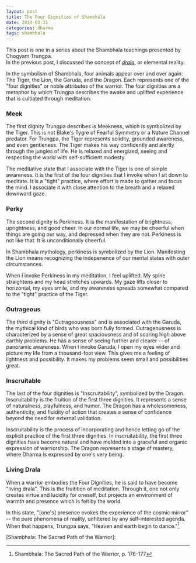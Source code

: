 ```yaml
---
layout: post
title: The Four Dignities of Shambhala
date: 2014-03-31
categories: dharma
tags: shambhala
---
```


<div class='alert alert-info'>
  This post is one in a series about the Shambhala teachings presented by Chogyam Trungpa.
  <br>
  In the previous post, I discussed the concept of 
  <em><a href='/2014-02-21-the-magic-of-drala'>drala</a></em>, 
  or elemental reality. 
</div>

In the symbolism of Shambhala, four animals appear over and over again:
The Tiger, the Lion, the Garuda, and the Dragon.
Each represents one of the "four dignities" or noble attributes of the warrior. 
The four dignities are a metaphor by which Trungpa describes the 
awake and uplifted experience that is cultiated through meditation.

### Meek

The first dignity Trungpa describes is Meekness, which is symbolized by the Tiger. 
This is not Blake's Tygre of Fearful Symmetry or a Nature Channel predator.
For Trungpa, the Tiger represents solidity, grounded awareness, and even gentleness.
The Tiger makes his way confidently and alertly through the jungles of life. 
He is relaxed and energized, seeing and respecting the world with self-sufficient modesty.

The meditative state that I associate with the Tiger is one of simple awareness. 
It is the first of the four dignities that I invoke when I sit down to meditate.
It is a "tight" practice, where effort is made to gather and focus the mind.
I associate it with close attention to the breath and a relaxed downward gaze.

### Perky

The second dignity is Perkiness. It is the manifestation of brightness, uprightness, and good cheer.
In our normal life, we may be cheerful when things are going our way, and depressed when they are not.
Perkiness is not like that. It is unconditionally cheerful.

In Shambhala mythology, perkiness is symbolized by the Lion.
Manifesting the Lion means recognizing the indepenence of our mental states with outer circumstances.

When I invoke Perkiness in my meditation, I feel uplifted. My spine straightens and my head stretches upwards.
My gaze lifts closer to horizontal, my eyes smile, and my awareness spreads somewhat compared to the "tight" practice of the Tiger. 

### Outrageous

The third dignity is "Outrageousness" and is associated with the Garuda, the mythical kind of birds who was born fully formed.
Outrageousness is characterized by a sense of great spaciousness and of soaring high above earthly problems.
He has a sense of seeing further and clearer -- of panoramic awareness. 
When I invoke Garuda, I open my eyes wider and picture my life from a thousand-foot view. This gives me a feeling of lightness and possibility. It makes my problems seem small and possibilities great.

### Inscruitable

The last of the four dignities is "Inscruitability", symbolized by the Dragon.
Inscruitability is the fruition of the first three dignities.
It represents a sense of naturalness, playfulness, and humor.
The Dragon has a wholesomeness, authenticity, and fluidity of action that creates a sense of confidence beyond the need for external validation.

Inscruitability is the process of incorporating and hence letting go of the explicit practice of the first three dignities. In inscruitability, the first three dignities have become natural and have melded into a graceful and organic expression of warriorship. The Dragon represents a stage of mastery, where Dharma is expressed by one's very being.

### Living Drala

When a warrior embodies the Four Dignities, he is said to have become "living drala". 
This is the fruitition of meditation. Through it, one not only creates virtue and lucidity for oneself,
but projects an environment of warmth and presence which is felt by the world.

In this state, "[one's] presence evokes the experience of the cosmic mirror" --
the pure phenomena of reality, unfiltered by any self-interested agenda. When that happens, Trungpa says, "Heaven and earth begin to dance."[^1]

<!--- An encounter with "living drala" reveals the lucidity and vividness of life. -->

[^1]: Shambhala: The Sacred Path of the Warrior, p. 176-177

[drala]: /2014-02-21-the-magic-of-drala
[Shambhala: The Sacred Path of the Warrior]: 

